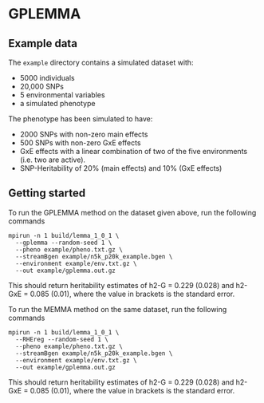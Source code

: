 # GPLEMMA

## Example data
The `example` directory contains a simulated dataset with:

- 5000 individuals
- 20,000 SNPs
- 5 environmental variables
- a simulated phenotype

The phenotype has been simulated to have:

- 2000 SNPs with non-zero main effects
- 500 SNPs with non-zero GxE effects
- GxE effects with a linear combination of two of the five environments (i.e. two are active).
- SNP-Heritability of 20% (main effects) and 10% (GxE effects)

## Getting started
To run the GPLEMMA method on the dataset given above, run the following commands
```
mpirun -n 1 build/lemma_1_0_1 \
  --gplemma --random-seed 1 \
  --pheno example/pheno.txt.gz \
  --streamBgen example/n5k_p20k_example.bgen \
  --environment example/env.txt.gz \
  --out example/gplemma.out.gz
```
This should return heritability estimates of h2-G = 0.229 (0.028) and h2-GxE = 0.085 (0.01), where the value in brackets is the standard error.

To run the MEMMA method on the same dataset, run the following commands
```
mpirun -n 1 build/lemma_1_0_1 \
  --RHEreg --random-seed 1 \
  --pheno example/pheno.txt.gz \
  --streamBgen example/n5k_p20k_example.bgen \
  --environment example/env.txt.gz \
  --out example/gplemma.out.gz
```
This should return heritability estimates of h2-G = 0.229 (0.028) and h2-GxE = 0.085 (0.01), where the value in brackets is the standard error.



